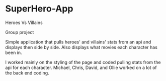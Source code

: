 # SuperHero-App
Heroes Vs Villains

Group project

Simple application that pulls heroes' and villains' stats from an api and displays then side by side. Also displays what movies each character
has been in.

I worked mainly on the styling of the page and coded pulling stats from the api for each character.
Michael, Chris, David, and Ollie worked on a lot of the back end coding.
